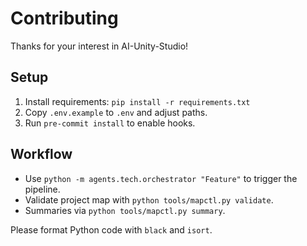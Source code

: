 # Contributing

Thanks for your interest in AI-Unity-Studio!

## Setup

1. Install requirements: `pip install -r requirements.txt`
2. Copy `.env.example` to `.env` and adjust paths.
3. Run `pre-commit install` to enable hooks.

## Workflow

- Use `python -m agents.tech.orchestrator "Feature"` to trigger the pipeline.
- Validate project map with `python tools/mapctl.py validate`.
- Summaries via `python tools/mapctl.py summary`.

Please format Python code with `black` and `isort`.
